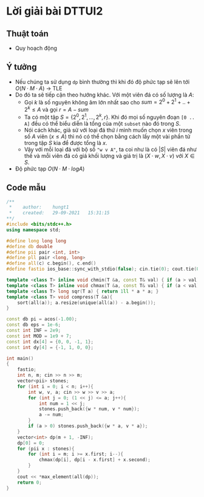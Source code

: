 # Lời giải bài DTTUI2

## Thuật toán
- Quy hoạch động

## Ý tưởng
- Nếu chúng ta sử dụng `dp` bình thường thì khi đó độ phức tạp sẽ lên tới $O(N \cdot M \cdot A)$ $\rightarrow$ TLE
- Do đó ta sẽ tiếp cận theo hướng khác. Với một viên đá có số lượng là $A$:
    + Gọi $k$ là số nguyên không âm lớn nhất sao cho $sum = 2^0 + 2^1 + .. + 2^k \leq A$ và gọi $r = A - sum$
    + Ta có một tập $S = \{2^0, 2^1, ..., 2^k, r\}$. Khi đó mọi số nguyên đoạn `[0 .. A]` đều có thể biểu diễn là tổng của một `subset` nào đó trong $S$. 
    + Nói cách khác, giả sử với loại đá thứ $i$ mình muốn chọn $x$ viên trong số $A$ viên $(x \le A)$ thì nó có thể chọn bằng cách lấy một vài phần tử trong tập $S$ kia để được tổng là $x$.
    + Vậy với mỗi loại đá với bộ số `"w v A"`, ta coi như là có $|S|$ viên đá như thế và mỗi viên đá có giá khối lượng và giá trị là $(X \cdot w, X \cdot v)$ với $X \in S$.
- Độ phức tạp $O(N \cdot M \cdot log{A})$
    
## Code mẫu
```cpp
/**
 *    author:    hungt1
 *    created:   29-09-2021   15:31:15
**/
#include <bits/stdc++.h>
using namespace std;

#define long long long
#define db double
#define pii pair <int, int>
#define pll pair <long, long>
#define all(c) c.begin(), c.end()
#define fastio ios_base::sync_with_stdio(false); cin.tie(0); cout.tie(0)

template <class T> inline void chmin(T &a, const T& val) { if (a > val) a = val; }
template <class T> inline void chmax(T &a, const T& val) { if (a < val) a = val; }
template <class T> long sqr(T a) { return 1ll * a * a; }
template <class T> void compress(T &a){
    sort(all(a)); a.resize(unique(all(a)) - a.begin());
}

const db pi = acos(-1.00);
const db eps = 1e-6;
const int INF = 2e9;
const int MOD = 1e9 + 7;
const int dx[4] = {0, 0, -1, 1};
const int dy[4] = {-1, 1, 0, 0};

int main()
{
    fastio;
    int n, m; cin >> n >> m;
    vector<pii> stones;
    for (int i = 0; i < n; i++){
        int w, v, a; cin >> w >> v >> a;
        for (int j = 0; (1 << j) <= a; j++){
            int num = 1 << j;
            stones.push_back({w * num, v * num});
            a -= num;
        }
        if (a > 0) stones.push_back({w * a, v * a});
    }   
    vector<int> dp(m + 1, -INF);
    dp[0] = 0;
    for (pii x : stones){
        for (int i = m; i >= x.first; i--){
            chmax(dp[i], dp[i - x.first] + x.second);
        }
    }
    cout << *max_element(all(dp));
    return 0;
}
```